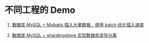 # 不同工程的 Demo

1. [数据库 MySQL + Mybatis 插入大量数据，使用 batch 优化插入速度](https://github.com/jingboliDemoProject/tree/main/MySQLBatchInsert)

2. [数据库 MySQL + shardingshere 实现数据库读写分离](https://github.com/jingboli/DemoProject/tree/main/MySQLDXFL)
